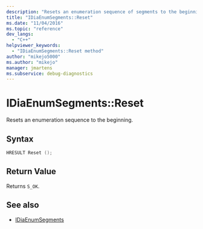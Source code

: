 ```yaml
---
description: "Resets an enumeration sequence of segments to the beginning."
title: "IDiaEnumSegments::Reset"
ms.date: "11/04/2016"
ms.topic: "reference"
dev_langs:
  - "C++"
helpviewer_keywords:
  - "IDiaEnumSegments::Reset method"
author: "mikejo5000"
ms.author: "mikejo"
manager: jmartens
ms.subservice: debug-diagnostics
---
```

# IDiaEnumSegments::Reset

Resets an enumeration sequence to the beginning.

## Syntax

```C++
HRESULT Reset ();
```

## Return Value
 Returns `S_OK`.

## See also
- [IDiaEnumSegments](../../debugger/debug-interface-access/idiaenumsegments.md)
